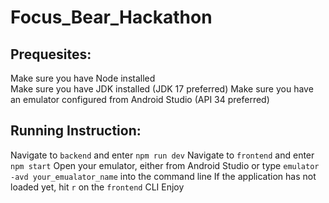 # Focus_Bear_Hackathon
 
## Prequesites:

Make sure you have Node installed <br>
Make sure you have JDK installed (JDK 17 preferred)
Make sure you have an emulator configured from Android Studio (API 34 preferred)

## Running Instruction:

Navigate to `backend` and enter `npm run dev`
Navigate to `frontend` and enter `npm start`
Open your emulator, either from Android Studio or type `emulator -avd your_emualator_name` into the command line
If the application has not loaded yet, hit `r` on the `frontend` CLI
Enjoy


